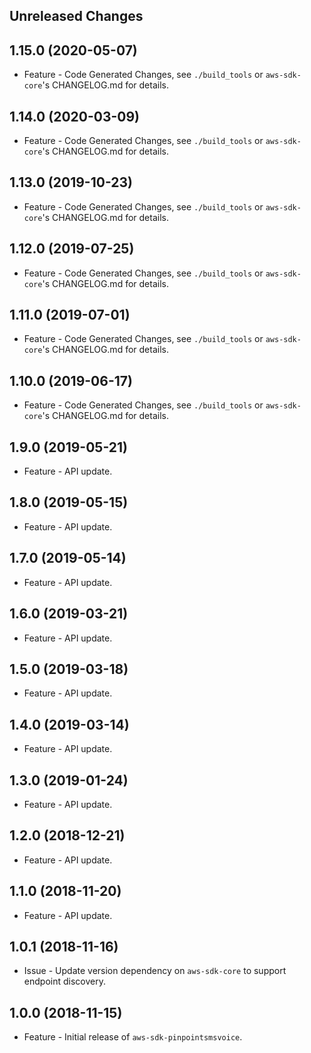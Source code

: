 Unreleased Changes
------------------

1.15.0 (2020-05-07)
------------------

* Feature - Code Generated Changes, see `./build_tools` or `aws-sdk-core`'s CHANGELOG.md for details.

1.14.0 (2020-03-09)
------------------

* Feature - Code Generated Changes, see `./build_tools` or `aws-sdk-core`'s CHANGELOG.md for details.

1.13.0 (2019-10-23)
------------------

* Feature - Code Generated Changes, see `./build_tools` or `aws-sdk-core`'s CHANGELOG.md for details.

1.12.0 (2019-07-25)
------------------

* Feature - Code Generated Changes, see `./build_tools` or `aws-sdk-core`'s CHANGELOG.md for details.

1.11.0 (2019-07-01)
------------------

* Feature - Code Generated Changes, see `./build_tools` or `aws-sdk-core`'s CHANGELOG.md for details.

1.10.0 (2019-06-17)
------------------

* Feature - Code Generated Changes, see `./build_tools` or `aws-sdk-core`'s CHANGELOG.md for details.

1.9.0 (2019-05-21)
------------------

* Feature - API update.

1.8.0 (2019-05-15)
------------------

* Feature - API update.

1.7.0 (2019-05-14)
------------------

* Feature - API update.

1.6.0 (2019-03-21)
------------------

* Feature - API update.

1.5.0 (2019-03-18)
------------------

* Feature - API update.

1.4.0 (2019-03-14)
------------------

* Feature - API update.

1.3.0 (2019-01-24)
------------------

* Feature - API update.

1.2.0 (2018-12-21)
------------------

* Feature - API update.

1.1.0 (2018-11-20)
------------------

* Feature - API update.

1.0.1 (2018-11-16)
------------------

* Issue - Update version dependency on `aws-sdk-core` to support endpoint discovery.

1.0.0 (2018-11-15)
------------------

* Feature - Initial release of `aws-sdk-pinpointsmsvoice`.


